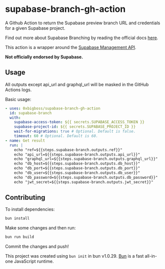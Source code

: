 # supabase-branch-gh-action

A Github Action to return the Supabase preview branch URL and credentials for a given Supabase project.

Find out more about Supabase Branching by reading the official docs [here](https://supabase.com/docs/guides/platform/branching).

This action is a wrapper around the [Supabase Management API](https://supabase.com/docs/guides/platform/branching#branching-api).

**Not officially endorsed by Supabase.**

## Usage

All outputs except api_url and graphql_url will be masked in the GitHub Actions logs.

Basic usage:

```yaml
- uses: 0xbigboss/supabase-branch-gh-action
  id: supabase-branch
  with:
    supabase-access-token: ${{ secrets.SUPABASE_ACCESS_TOKEN }}
    supabase-project-id: ${{ secrets.SUPABASE_PROJECT_ID }}
    wait-for-migrations: true # Optional. Default is false.
    timeout: 60 # Optional. Default is 60.
- name: Get result
  run: | 
    echo "ref=${{steps.supabase-branch.outputs.ref}}"
    echo "api_url=${{steps.supabase-branch.outputs.api_url}}"
    echo "graphql_url=${{steps.supabase-branch.outputs.graphql_url}}"
    echo "db_host=${{steps.supabase-branch.outputs.db_host}}"
    echo "db_port=${{steps.supabase-branch.outputs.db_port}}"
    echo "db_user=${{steps.supabase-branch.outputs.db_user}}"
    echo "db_password=${{steps.supabase-branch.outputs.db_password}}"
    echo "jwt_secret=${{steps.supabase-branch.outputs.jwt_secret}}"
```

## Contributing

To install dependencies:

```bash
bun install
```

Make some changes and then run:

```bash
bun run build
```

Commit the changes and push!

This project was created using `bun init` in bun v1.0.29. [Bun](https://bun.sh) is a fast all-in-one JavaScript runtime.
